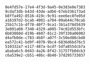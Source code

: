 
                0e4fd57e-17e4-4f3d-9a45-0e383e0e7383
                9cdaf3db-b43d-43de-adb6-67eb336173ad
                b8ffa492-8516-419c-9c91-eee6ec8fe05d
                a16197d2-bcab-4001-a704-09ab44c70cab
                25b17c1b-df78-40f7-9ca1-3b1a378d5639
                3e091a08-f340-4329-a085-74c02d553bfc
                6b03860d-d19b-4607-81c2-39f330a06002
                d4afb0de-c783-4b8f-a07f-3c50ed88cbd8
                ea572c41-bd9f-4970-9bc4-6836d6bd76c5
                510332a7-e117-487a-bcdf-5dfa855dcb7a
                ababa6c5-0d43-4a26-8f42-31757fb0dcb3
                c6a539e2-cb51-40bc-8b40-37d295733037
                